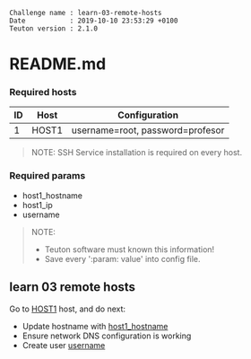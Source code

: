```
Challenge name : learn-03-remote-hosts
Date           : 2019-10-10 23:53:29 +0100
Teuton version : 2.1.0
```
# README.md

### Required hosts

| ID | Host | Configuration |
| -- | ---- | ------------- |
|1|HOST1|username=root, password=profesor|

> NOTE: SSH Service installation is required on every host.

### Required params
* host1_hostname
* host1_ip
* username

> NOTE:
> * Teuton software must known this information!
> * Save every ':param: value' into config file.

## learn 03 remote hosts


Go to [HOST1](#required-hosts) host, and do next:

* Update hostname with [host1_hostname](#required-params)
* Ensure network DNS configuration is working
* Create user [username](#required-params)
